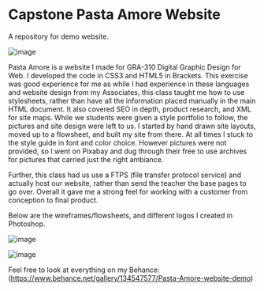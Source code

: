 # Capstone Pasta Amore Website
 A repository for demo website.

![image](https://github.com/user-attachments/assets/fd150668-3936-44a1-b776-f216f9abbc78)

Pasta Amore is a website I made for GRA-310 Digital Graphic Design for Web. I developed the code in CSS3 and HTML5 in Brackets. This exercise was good experience for me as while I had experience in these languages and website design from my Associates, this class taught me how to use stylesheets, rather than have all the information placed manually in the main HTML document.
It also covered SEO in depth, product research, and XML for site maps. While we students were given a style portfolio to follow, the pictures and site design were left to us. I started by hand drawn site layouts, moved up to a flowsheet, and built my site from there. At all times I stuck to the style guide in font and color choice. However pictures were not provided, so I went on Pixabay and dug through their free to use archives for pictures that carried just the right ambiance.

Further, this class had us use a FTPS (file transfer protocol service) and actually host our website, rather than send the teacher the base pages to go over. Overall it gave me a strong feel for working with a customer from conception to final product. 

Below are the wireframes/flowsheets, and different logos I created in Photoshop.

![image](https://github.com/user-attachments/assets/bd5293ac-0bc6-455f-96c9-64290289af94)


![image](https://github.com/user-attachments/assets/26863b9c-1061-40c9-b65f-b70322c12ffe)

Feel free to look at everything on my Behance:(https://www.behance.net/gallery/134547577/Pasta-Amore-website-demo)

